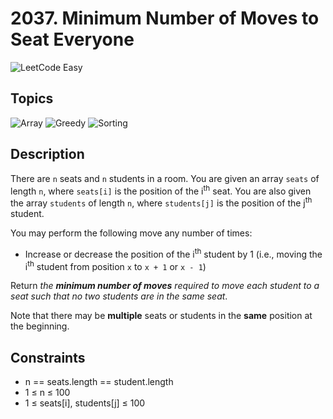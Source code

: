 # 2037. Minimum Number of Moves to Seat Everyone

![LeetCode Easy](https://honey.badgers.space/badge/difficulty/easy/green)

## Topics

![Array](https://honey.badgers.space/badge/github/Array/blue?icon=feather-tag&label=)
![Greedy](https://honey.badgers.space/badge/github/Greedy/blue?icon=feather-tag&label=)
![Sorting](https://honey.badgers.space/badge/github/Sorting/blue?icon=feather-tag&label=)

## Description

There are `n` seats and `n` students in a room. You are given an array `seats` of length `n`, where `seats[i]` is the position of the i<sup>th</sup> seat. You are also given the array `students` of length `n`, where `students[j]` is the position of the j<sup>th</sup> student.

You may perform the following move any number of times:

- Increase or decrease the position of the i<sup>th</sup> student by 1 (i.e., moving the i<sup>th</sup> student from position `x` to `x + 1` or `x - 1`)

Return *the **minimum number of moves** required to move each student to a seat such that no two students are in the same seat*.

Note that there may be **multiple** seats or students in the **same** position at the beginning.

## Constraints

- n == seats.length == student.length
- 1 &le; n &le; 100
- 1 &le; seats[i], students[j] &le; 100

